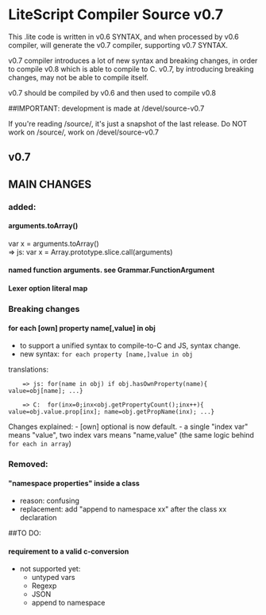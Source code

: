 LiteScript Compiler Source v0.7
===============================

This .lite code is written in v0.6 SYNTAX, and when processed by v0.6 compiler,
will generate the v0.7 compiler, supporting v0.7 SYNTAX. 

v0.7 compiler introduces a lot of new syntax and breaking changes, 
in order to compile v0.8 which is able to compile to C. 
v0.7, by introducing breaking changes, may not be able to compile itself.

v0.7 should be compiled by v0.6 and then used to compile v0.8

##IMPORTANT: development is made at /devel/source-v0.7

If you're reading /source/, it's just a snapshot of the last release.
Do NOT work on /source/, work on /devel/source-v0.7

v0.7 
----

## MAIN CHANGES

### added:

#### arguments.toArray()

var x = arguments.toArray()  
=> js:
  var x = Array.prototype.slice.call(arguments)

#### named function arguments. see Grammar.FunctionArgument

#### Lexer option literal map

### Breaking changes

#### for each [own] property name[,value] in obj

  - to support a unified syntax to compile-to-C and JS, syntax change.
  - new syntax: `for each property [name,]value in obj`

  translations:

        => js: for(name in obj) if obj.hasOwnProperty(name){ value=obj[name]; ...}

        => C:  for(inx=0;inx<obj.getPropertyCount();inx++){ value=obj.value.prop[inx]; name=obj.getPropName(inx); ...}
 
  Changes explained: 
    - [own] optional is now default.
    - a single "index var" means "value", two index vars means "name,value" 
      (the same logic behind `for each in array`)


### Removed:

#### "namespace properties" inside a class
  - reason: confusing
  - replacement: add "append to namespace xx" after the class xx declaration




##TO DO:

#### requirement to a valid c-conversion

- not supported yet:
    - untyped vars
    - Regexp
    - JSON
    - append to namespace

